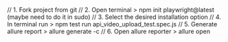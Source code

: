 // 1. Fork project from git
// 2. Open terminal > npm init playwright@latest (maybe need to do it in sudo)
// 3. Select the desired installation option
// 4. In terminal run > npm test run api_video_upload_test.spec.js
// 5. Generate allure report > allure generate -c
// 6. Open allure reporter > allure open
